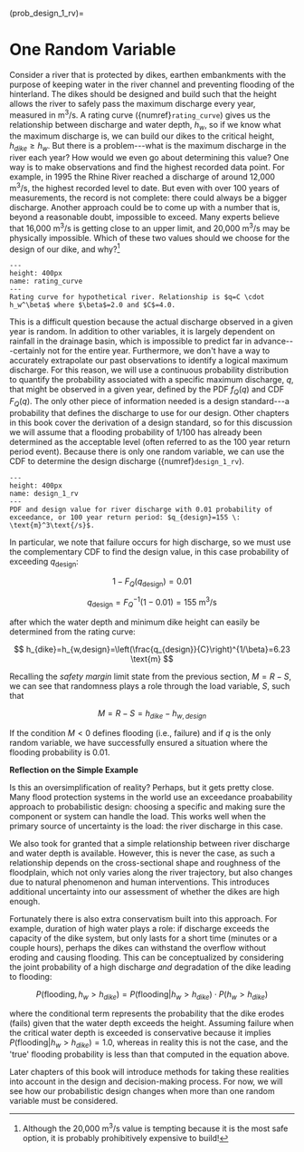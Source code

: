 (prob_design_1_rv)=
# One Random Variable

Consider a river that is protected by dikes, earthen embankments with the purpose of keeping water in the river channel and preventing flooding of the hinterland. The dikes should be designed and build such that the height allows the river to safely pass the maximum discharge every year, measured in m$^3$/s. A rating curve ({numref}`rating_curve`) gives us the relationship between discharge and water depth, $h_w$, so if we know what the maximum discharge is, we can build our dikes to the critical height, $h_{dike}\geq h_w$. But there is a problem---what is the maximum discharge in the river each year? How would we even go about determining this value? One way is to make observations and find the highest recorded data point. For example, in 1995 the Rhine River reached a discharge of around 12,000 m$^3$/s, the highest recorded level to date. But even with over 100 years of measurements, the record is not complete: there could always be a bigger discharge. Another approach could be to come up with a number that is, beyond a reasonable doubt, impossible to exceed.  Many experts believe that 16,000 m$^3$/s is getting close to an upper limit, and 20,000 m$^3$/s may be physically impossible. Which of these two values should we choose for the design of our dike, and why?[^expensive-option] 

```{figure} ../../figures/pd/rating_curve.svg
---
height: 400px
name: rating_curve
---
Rating curve for hypothetical river. Relationship is $q=C \cdot h_w^\beta$ where $\beta$=2.0 and $C$=4.0.
```

This is a difficult question because the actual discharge observed in a given year is random. In addition to other variables, it is largely dependent on rainfall in the drainage basin, which is impossible to predict far in advance---certainly not for the entire year. Furthermore, we don't have a way to accurately extrapolate our past observations to identify a logical maximum discharge. For this reason, we will use a continuous probability distribution to quantify the probability associated with a specific maximum discharge, $q$, that might be observed in a given year, defined by the PDF $f_{Q}(q)$ and CDF $F_{Q}(q)$. The only other piece of information needed is a design standard---a probability that defines the discharge to use for our design. Other chapters in this book cover the derivation of a design standard, so for this discussion we will assume that a flooding probability of 1/100 has already been determined as the acceptable level (often referred to as the 100 year return period event). Because there is only one random variable, we can use the CDF to determine the design discharge ({numref}`design_1_rv`).

```{figure} ../../figures/pd/design_1_rv.svg
---
height: 400px
name: design_1_rv
---
PDF and design value for river discharge with 0.01 probability of exceedance, or 100 year return period: $q_{design}=155 \: \text{m}^3\text{/s}$.
```

In particular, we note that failure occurs for high discharge, so we must use the complementary CDF to find the design value, in this case probability of exceeding $q_{\mathrm{design}}$:

$$
1-F_{Q}(q_{\mathrm{design}})=0.01
$$

$$
q_{\mathrm{design}}=F_{Q}^{-1}(1-0.01)=155\:\text{m}^3\text{/s}
$$

after which the water depth and minimum dike height can easily be determined from the rating curve:

$$
h_{dike}=h_{w,design}=\left(\frac{q_{design}}{C}\right)^{1/\beta}=6.23 \text{m}
$$

Recalling the *safety margin* limit state from the previous section, $M=R-S$, we can see that randomness plays a role through the load variable, $S$, such that

$$
M=R-S=h_{dike}-h_{w,design}
$$

If the condition $M<0$ defines flooding (i.e., failure) and if $q$ is the only random variable, we have successfully ensured a situation where the flooding probability is 0.01. 

**Reflection on the Simple Example**

Is this an oversimplification of reality? Perhaps, but it gets pretty close. Many flood protection systems in the world use an exceedance proabability approach to probabilistic design: choosing a specific and making sure the component or system can handle the load. This works well when the primary source of uncertainty is the load: the river discharge in this case. 

We also took for granted that a simple relationship between river discharge and water depth is available. However, this is never the case, as such a relationship depends on the cross-sectional shape and roughness of the floodplain, which not only varies along the river trajectory, but also changes due to natural phenomenon and human interventions. This introduces additional uncertainty into our assessment of whether the dikes are high enough.

Fortunately there is also extra conservatism built into this approach. For example, duration of high water plays a role: if discharge exceeds the capacity of the dike system, but only lasts for a short time (minutes or a couple hours), perhaps the dikes can withstand the overflow without eroding and causing flooding. This can be conceptualized by considering the joint probability of a high discharge *and* degradation of the dike leading to flooding:

$$
P(\text{flooding},h_w>h_{dike})=P(\text{flooding}|h_w>h_{dike})\cdot P(h_w>h_{dike})
$$

where the conditional term represents the probability that the dike erodes (fails) given that the water depth exceeds the height. Assuming failure when the critical water depth is exceeded is conservative because it implies $P(\text{flooding}|h_w>h_{dike})=1.0$, whereas in reality this is not the case, and the 'true' flooding probability is less than that computed in the equation above.

Later chapters of this book will introduce methods for taking these realities into account in the design and decision-making process. For now, we will see how our probabilistic design changes when more than one random variable must be considered.

<!-- ## Old stuff

Let's consider that the load is random.

Discrete.

Continuous.

Illustration of exceedance probability approach. Compare 1/10,000 with:  
$$
\int_{-\infty}^{+\infty}f(\text{levee failure}|h)\cdot f(h)\: \text{d}h
$$ -->


[^expensive-option]: Although the 20,000 m$^3$/s value is tempting because it is the most safe option, it is probably prohibitively expensive to build!